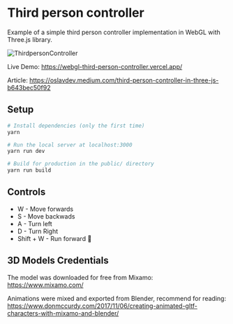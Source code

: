 # Third person controller

Example of a simple third person controller implementation in WebGL with Three.js library.


![ThirdpersonController](readme/finalresult.gif?raw=true "Third person controller")

Live Demo: https://webgl-third-person-controller.vercel.app/

Article: https://oslavdev.medium.com/third-person-controller-in-three-js-b643bec50f92

## Setup

``` bash
# Install dependencies (only the first time)
yarn

# Run the local server at localhost:3000
yarn run dev

# Build for production in the public/ directory
yarn run build
```

## Controls

* W - Move forwards
* S - Move backwads
* A - Turn left
* D - Turn Right
* Shift + W - Run forward 🚀

## 3D Models Credentials

The model was downloaded for free from Mixamo: https://www.mixamo.com/

Animations were mixed and exported from Blender, recommend for reading: https://www.donmccurdy.com/2017/11/06/creating-animated-gltf-characters-with-mixamo-and-blender/
